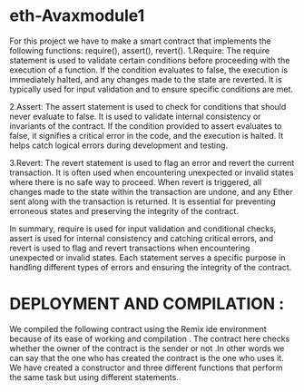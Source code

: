 # eth-Avaxmodule1
For this project we have to make a smart contract that implements the following functions:
require(), assert(), revert().
 1.Require: The require statement is used to validate certain conditions before proceeding with the execution of a function. If the condition evaluates to false, the 
 execution is immediately halted, and any changes made to the state are reverted. It is typically used for input validation and to ensure specific conditions are met.

 2.Assert: The assert statement is used to check for conditions that should never evaluate to false. It is used to validate internal consistency or invariants of the 
 contract. If the condition provided to assert evaluates to false, it signifies a critical error in the code, and the execution is halted. It helps catch logical 
 errors during development and testing.

 3.Revert: The revert statement is used to flag an error and revert the current transaction. It is often used when encountering unexpected or invalid states where 
 there is no safe way to proceed. When revert is triggered, all changes made to the state within the transaction are undone, and any Ether sent along with the 
 transaction is returned. It is essential for preventing erroneous states and preserving the integrity of the contract.

 In summary, require is used for input validation and conditional checks, assert is used for internal consistency and catching critical errors, and revert is used to 
 flag and revert transactions when encountering unexpected or invalid states. Each statement serves a specific purpose in handling different types of errors and 
 ensuring the integrity of the contract.

# DEPLOYMENT AND COMPILATION :
We compiled the following contract using the Remix ide environment because of its ease of working and compilation .
The contract here checks whether the owner of the contract is the sender or not .In other words we can say that the one who has created the contract is the one who uses it. We have created a constructor and three different functions that perform the same task but using different statements. 
